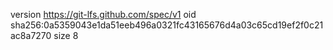 version https://git-lfs.github.com/spec/v1
oid sha256:0a5359043e1da51eeb496a0321fc43165676d4a03c65cd19ef2f0c21ac8a7270
size 8

